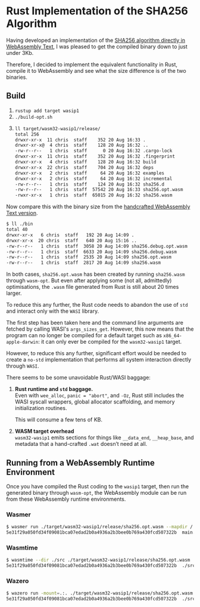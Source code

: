 # Rust Implementation of the SHA256 Algorithm

Having developed an implementation of the [SHA256 algorithm directly in WebAssembly Text](https://github.com/ChrisWhealy/wasm_sha256), I was pleased to get the compiled binary down to just under 3Kb.

Therefore, I decided to implement the equivalent functionality in Rust, compile it to WebAssembly and see what the size difference is of the two binaries.

## Build

1. `rustup add target wasip1`
2. `./build-opt.sh`
4. ```bash
   ll target/wasm32-wasip1/release/               
   total 256
   drwxr-xr-x  11 chris  staff    352 20 Aug 16:33 .
   drwxr-xr-x@  4 chris  staff    128 20 Aug 16:32 ..
   -rw-r--r--   1 chris  staff      0 20 Aug 16:32 .cargo-lock
   drwxr-xr-x  11 chris  staff    352 20 Aug 16:32 .fingerprint
   drwxr-xr-x   4 chris  staff    128 20 Aug 16:32 build
   drwxr-xr-x  22 chris  staff    704 20 Aug 16:32 deps
   drwxr-xr-x   2 chris  staff     64 20 Aug 16:32 examples
   drwxr-xr-x   2 chris  staff     64 20 Aug 16:32 incremental
   -rw-r--r--   1 chris  staff    124 20 Aug 16:32 sha256.d
   -rw-r--r--   1 chris  staff  57542 20 Aug 16:33 sha256.opt.wasm
   -rwxr-xr-x   1 chris  staff  65015 20 Aug 16:32 sha256.wasm
   ```

Now compare this with the binary size from the [handcrafted WebAssembly Text version](https://github.com/ChrisWhealy/wasm_sha256/tree/main/bin).

```bash
$ ll ./bin 
total 40
drwxr-xr-x   6 chris  staff   192 20 Aug 14:09 .
drwxr-xr-x  20 chris  staff   640 20 Aug 15:16 ..
-rw-r--r--   1 chris  staff  3058 20 Aug 14:09 sha256.debug.opt.wasm
-rw-r--r--   1 chris  staff  6633 20 Aug 14:09 sha256.debug.wasm
-rw-r--r--   1 chris  staff  2535 20 Aug 14:09 sha256.opt.wasm
-rw-r--r--   1 chris  staff  2817 20 Aug 14:09 sha256.wasm
```

In both cases, `sha256.opt.wasm` has been created by running `sha256.wasm` through `wasm-opt`.
But even after applying some (not all, admittedly) optimisations, the `.wasm` file generated from Rust is still about 20 times larger.

To reduce this any further, the Rust code needs to abandon the use of `std` and interact only with the `WASI` library.

The first step has been taken here and the command line arguments are fetched by calling WASI's `args_sizes_get`.
However, this now means that the program can no longer be compiled for a default target such as `x86_64-apple-darwin`: it can only ever be compiled for the `wasm32-wasip1` target.

However, to reduce this any further, significant effort would be needed to create a `no-std` implementation that performs all system interaction directly through `WASI`.

There seems to be some unavoidable Rust/WASI baggage:

1. **Rust runtime and `std` baggage.**<br>
   Even with `wee_alloc`, `panic = "abort"`, and `-Oz`, Rust still includes the WASI syscall wrappers, global allocator scaffolding, and memory initialization routines.

   This will consume a few tens of KB.

1. **WASM target overhead**<br>
   `wasm32-wasip1` emits sections for things like `__data_end`, `__heap_base`, and metadata that a hand-crafted `.wat` doesn’t need at all.

## Running from a WebAssembly Runtime Environment

Once you have compiled the Rust coding to the `wasip1` target, then run the generated binary through `wasm-opt`, the WebAssembly module can be run from these WebAssembly runtime environments.

### Wasmer

```bash
$ wasmer run ./target/wasm32-wasip1/release/sha256.opt.wasm --mapdir /::./src main.rs   
5e31f29a050fd34f09081bca07edad2b0a4936a2b3bee0b769a430fcd507322b  main.rs
```

### Wasmtime

```bash
$ wasmtime --dir ./src ./target/wasm32-wasip1/release/sha256.opt.wasm ./src/main.rs
5e31f29a050fd34f09081bca07edad2b0a4936a2b3bee0b769a430fcd507322b  ./src/main.rs
```

### Wazero

```bash
$ wazero run -mount=.:. ./target/wasm32-wasip1/release/sha256.opt.wasm ./src/main.rs 
5e31f29a050fd34f09081bca07edad2b0a4936a2b3bee0b769a430fcd507322b  ./src/main.rs
```
